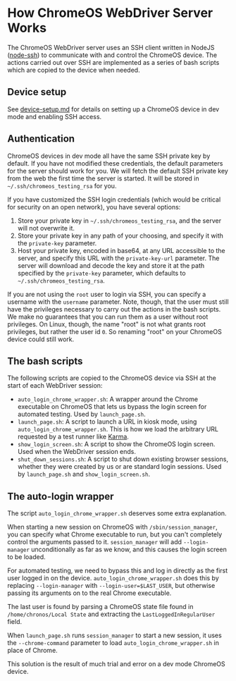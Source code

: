 # How ChromeOS WebDriver Server Works

The ChromeOS WebDriver server uses an SSH client written in NodeJS
([node-ssh][]) to communicate with and control the ChromeOS device.  The actions
carried out over SSH are implemented as a series of bash scripts which are
copied to the device when needed.


## Device setup

See [device-setup.md](device-setup.md) for details on setting up a ChromeOS
device in dev mode and enabling SSH access.


## Authentication

ChromeOS devices in dev mode all have the same SSH private key by default.  If
you have not modified these credentials, the default parameters for the server
should work for you.  We will fetch the default SSH private key from the web the
first time the server is started.  It will be stored in
`~/.ssh/chromeos_testing_rsa` for you.

If you have customized the SSH login credentials (which would be critical for
security on an open network), you have several options:

1. Store your private key in `~/.ssh/chromeos_testing_rsa`, and the server will
   not overwrite it.
2. Store your private key in any path of your choosing, and specify it with the
   `private-key` parameter.
3. Host your private key, encoded in base64, at any URL accessible to the
   server, and specify this URL with the `private-key-url` parameter.  The
   server will download and decode the key and store it at the path specified by
   the `private-key` parameter, which defaults to `~/.ssh/chromeos_testing_rsa`.

If you are not using the `root` user to login via SSH, you can specify a
username with the `username` parameter.  Note, though, that the user must still
have the privileges necessary to carry out the actions in the bash scripts.  We
make no guarantees that you can run them as a user without root privileges.  On
Linux, though, the name "root" is not what grants root privileges, but rather
the user id `0`.  So renaming "root" on your ChromeOS device could still work.


## The bash scripts

The following scripts are copied to the ChromeOS device via SSH at the start of
each WebDriver session:

 - `auto_login_chrome_wrapper.sh`: A wrapper around the Chrome executable on
   ChromeOS that lets us bypass the login screen for automated testing.  Used by
   `launch_page.sh`.
 - `launch_page.sh`: A script to launch a URL in kiosk mode, using
   `auto_login_chrome_wrapper.sh`.  This is how we load the arbitrary URL
   requested by a test runner like [Karma][].
 - `show_login_screen.sh`: A script to show the ChromeOS login screen.  Used
   when the WebDriver session ends.
 - `shut_down_sessions.sh`: A script to shut down existing browser sessions,
   whether they were created by us or are standard login sessions.  Used by
   `launch_page.sh` and `show_login_screen.sh`.


## The auto-login wrapper

The script `auto_login_chrome_wrapper.sh` deserves some extra explanation.

When starting a new session on ChromeOS with `/sbin/session_manager`, you can
specify what Chrome executable to run, but you can't completely control the
arguments passed to it.  `session_manager` will add `--login-manager`
unconditionally as far as we know, and this causes the login screen to be
loaded.

For automated testing, we need to bypass this and log in directly as the first
user logged in on the device.  `auto_login_chrome_wrapper.sh` does this by
replacing `--login-manager` with `--login-user=$LAST_USER`, but otherwise
passing its arguments on to the real Chrome executable.

The last user is found by parsing a ChromeOS state file found in
`/home/chronos/Local State` and extracting the `LastLoggedInRegularUser` field.

When `launch_page.sh` runs `session_manager` to start a new session, it uses the
`--chrome-command` parameter to load `auto_login_chrome_wrapper.sh` in place of
Chrome.

This solution is the result of much trial and error on a dev mode ChromeOS
device.


[node-ssh]: https://www.npmjs.com/package/node-ssh
[Karma]: https://karma-runner.github.io/
